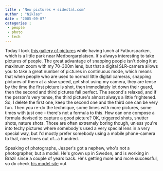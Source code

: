 ```yaml
---
title : "New pictures + sidestal.com"
author : "Niklas"
date : "2005-09-07"
categories : 
 - people
 - photo
 - tech
---
```


Today I took [this gallery of pictures](http://www.niklasblog.com/gallery2/main.php?g2_view=core.ShowItem&g2_itemId=284) while having lunch at Fatbursparken, which is a little park near Medborgarplatsen. It's always interesting to take pictures of people. The great advantage of snapping people isn't doing it at maximum zoom with my 70-300m lens, but that a digital SLR-camera allows you to take a great number of pictures in continuous mode, which means that when people who are used to normal little digital cameras, snapping pictures of them at a slow speed, get shot using my camera, they are tense by the time the first picture is shot, then immediately let down their guard, then the second and third pictures fall perfect. The second's relaxed, and if the person's very tense, the third picture's almost always a little frightened. So, I delete the first one, keep the second one and the third one can be very fun. Then you re-do the technique, some times with more pictures, some times with just one - there's not a formula to this. How can one compose a formula devised to capture a good picture? OK, triggered shots, shutter shots, nature shots. Those are often extremely boring though, unless you're into techy pictures where somebody's used a very special lens in a very special way, but I'd mostly prefer somebody using a mobile phone-camera to that, nine times out of...a hundred.

Speaking of photographs, Jesper's got a nephew, who's not a photographer, but a model. He's grown up in Sweden, and is working in Brazil since a couple of years back. He's getting more and more successful, so do check [his model site](http://www.sidestal.com) out.
